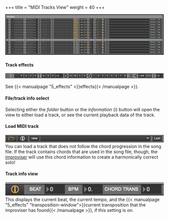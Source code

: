 +++
title = "MIDI Tracks View"
weight = 40
+++

![tracks](images/midi-tracks-view.png)  

#### Track effects
![tracks](images/midi_track_effects.png)  

See {{< manualpage "5_effects" >}}effects{{< /manualpage >}}.

#### File/track info select

Selecting either the _folder_ button or the _information_ (i) button will open the view to either load a track, or see the current playback data of the track.

#### Load MIDI track
![tracks](images/midi-load-track.png)  
You can load a track that does not follow the chord progression in the song file. If the track contains chords that are used in the song file, though, the [improviser]() will use this chord information to create a harmonically correct solo!

#### Track info view
![tracks](images/midi-info-window.png)  
This displays the current beat, the current tempo, and the {{< manualpage "5_effects" "transposition-window">}}current transposition that the improviser has found{{< /manualpage >}}, if this setting is on.

